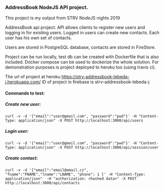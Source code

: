 ### AddressBook NodeJS API project.

This project is my output from STRV NodeJS nights 2019

AddressBook api project. API allows clients to register new users and logging in for existing users. Logged in users can create new contacts. Each user has his own set of contacts.

Users are stored in PostgreSQL database, contacts are stored in FireStore.

Project can be run locally, test db can be created with Dockerfile that is also included. Docker compose can be used to dockerize the whole solution. For demonstration purposes is project deployed to heroku too (using travis ci).

The url of project at heroku  https://strv-addressbook-lebeda-j.herokuapp.com/
ID of project in firebase is strv-addressbook-lebeda-j

#### Commands to test:

##### Create new user:
```
curl -v -d '{"email":"user@gmail.com", "password":"pwd"}' -H "Content-Type: application/json" -X POST http://localhost:3000/api/users
```
##### Login user:
```
curl -v -d '{"email":"user@gmail.com", "password":"pwd"}' -H "Content-Type: application/json" -X POST http://localhost:3000/api/session/user
```
##### Create contact:
```
curl -v -d '{"email":"email@email.cz", "fname":"FNAME","lname":"LNAME", "phone": 1 }' -H "Content-Type: application/json"  -H "authorization: <hashed data>" -X POST http://localhost:3000/api/contacts
```
